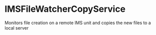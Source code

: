 # IMSFileWatcherCopyService
Monitors file creation on a remote IMS unit and copies the new files to a local server
